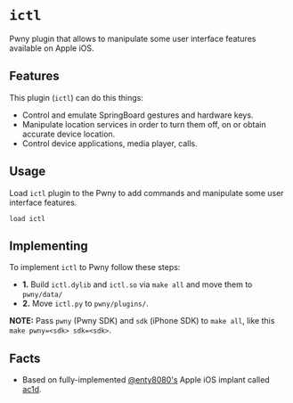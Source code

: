 # `ictl`

Pwny plugin that allows to manipulate some user interface features available on Apple iOS.

## Features

This plugin (`ictl`) can do this things:

* Control and emulate SpringBoard gestures and hardware keys.
* Manipulate location services in order to turn them off, on or obtain accurate device location.
* Control device applications, media player, calls.

## Usage

Load `ictl` plugin to the Pwny to add commands and manipulate some user interface features.

`load ictl`

## Implementing

To implement `ictl` to Pwny follow these steps:

* **1.** Build `ictl.dylib` and `ictl.so` via `make all` and move them to `pwny/data/`
* **2.** Move `ictl.py` to `pwny/plugins/`.

**NOTE:** Pass `pwny` (Pwny SDK) and `sdk` (iPhone SDK) to `make all`, like this `make pwny=<sdk> sdk=<sdk>`.

## Facts

* Based on fully-implemented [@enty8080's](https://github.com/enty8080) Apple iOS implant called [ac1d](https://web.archive.org/web/20201118064306/http://github.com/enty8080/ac1d).
